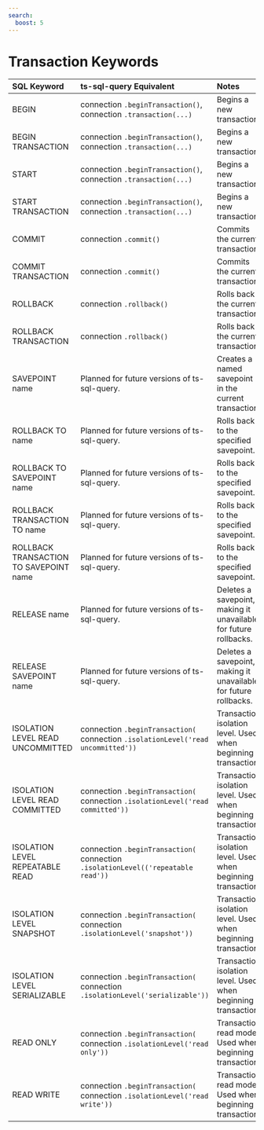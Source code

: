 ```yaml
---
search:
  boost: 5
---
```

# Transaction Keywords

| SQL Keyword                            | ts-sql-query Equivalent                                   | Notes                                                            | Link                                                                             |
|:---------------------------------------|:-----------------------------------------------------------------|:-----------------------------------------------------------------|:---------------------------------------------------------------------------------|
| BEGIN                                  | connection `.beginTransaction()`, connection `.transaction(...)` | Begins a new transaction.                                        | [Transaction](../queries/transaction.md), [Connection API](../api/connection.md) |
| BEGIN TRANSACTION                      | connection `.beginTransaction()`, connection `.transaction(...)` | Begins a new transaction.                                        | [Transaction](../queries/transaction.md), [Connection API](../api/connection.md) |
| START                                  | connection `.beginTransaction()`, connection `.transaction(...)` | Begins a new transaction.                                        | [Transaction](../queries/transaction.md), [Connection API](../api/connection.md) |
| START TRANSACTION                      | connection `.beginTransaction()`, connection `.transaction(...)` | Begins a new transaction.                                        | [Transaction](../queries/transaction.md), [Connection API](../api/connection.md) |
| COMMIT                                 | connection `.commit()`                                           | Commits the current transaction.                                 | [Transaction](../queries/transaction.md), [Connection API](../api/connection.md) |
| COMMIT TRANSACTION                     | connection `.commit()`                                           | Commits the current transaction.                                 | [Transaction](../queries/transaction.md), [Connection API](../api/connection.md) |
| ROLLBACK                               | connection `.rollback()`                                         | Rolls back the current transaction.                              | [Transaction](../queries/transaction.md), [Connection API](../api/connection.md) |
| ROLLBACK TRANSACTION                   | connection `.rollback()`                                         | Rolls back the current transaction.                              | [Transaction](../queries/transaction.md), [Connection API](../api/connection.md) |
| SAVEPOINT name                         | Planned for future versions of ts-sql-query.                     | Creates a named savepoint in the current transaction.            | [Transaction](../queries/transaction.md), [Connection API](../api/connection.md) |
| ROLLBACK TO name                       | Planned for future versions of ts-sql-query.                     | Rolls back to the specified savepoint.                           | [Transaction](../queries/transaction.md), [Connection API](../api/connection.md) |
| ROLLBACK TO SAVEPOINT name             | Planned for future versions of ts-sql-query.                     | Rolls back to the specified savepoint.                           | [Transaction](../queries/transaction.md), [Connection API](../api/connection.md) |
| ROLLBACK TRANSACTION TO name           | Planned for future versions of ts-sql-query.                     | Rolls back to the specified savepoint.                           | [Transaction](../queries/transaction.md), [Connection API](../api/connection.md) |
| ROLLBACK TRANSACTION TO SAVEPOINT name | Planned for future versions of ts-sql-query.                     | Rolls back to the specified savepoint.                           | [Transaction](../queries/transaction.md), [Connection API](../api/connection.md) |
| RELEASE name                           | Planned for future versions of ts-sql-query.                     | Deletes a savepoint, making it unavailable for future rollbacks. | [Transaction](../queries/transaction.md), [Connection API](../api/connection.md) |
| RELEASE SAVEPOINT name                 | Planned for future versions of ts-sql-query.                     | Deletes a savepoint, making it unavailable for future rollbacks. | [Transaction](../queries/transaction.md), [Connection API](../api/connection.md) |
| ISOLATION LEVEL READ UNCOMMITTED       | connection `.beginTransaction(` connection `.isolationLevel('read uncommitted'))`  | Transaction isolation level. Used when beginning a transaction.  | [Transaction](../queries/transaction.md), [Connection API](../api/connection.md) |
| ISOLATION LEVEL READ COMMITTED         | connection `.beginTransaction(` connection `.isolationLevel('read committed'))`    | Transaction isolation level. Used when beginning a transaction.  | [Transaction](../queries/transaction.md), [Connection API](../api/connection.md) |
| ISOLATION LEVEL REPEATABLE READ        | connection `.beginTransaction(` connection `.isolationLevel(('repeatable read'))`  | Transaction isolation level. Used when beginning a transaction.  | [Transaction](../queries/transaction.md), [Connection API](../api/connection.md) |
| ISOLATION LEVEL SNAPSHOT               | connection `.beginTransaction(` connection `.isolationLevel('snapshot'))`          | Transaction isolation level. Used when beginning a transaction.  | [Transaction](../queries/transaction.md), [Connection API](../api/connection.md) |
| ISOLATION LEVEL SERIALIZABLE           | connection `.beginTransaction(` connection `.isolationLevel('serializable'))`      | Transaction isolation level. Used when beginning a transaction.  | [Transaction](../queries/transaction.md), [Connection API](../api/connection.md) |
| READ ONLY                              | connection `.beginTransaction(` connection `.isolationLevel('read only'))`         | Transaction read mode. Used when beginning a transaction.        | [Transaction](../queries/transaction.md), [Connection API](../api/connection.md) |
| READ WRITE                             | connection `.beginTransaction(` connection `.isolationLevel('read write'))`        | Transaction read mode. Used when beginning a transaction.        | [Transaction](../queries/transaction.md), [Connection API](../api/connection.md) |
